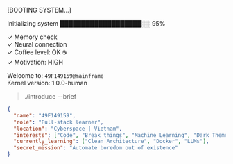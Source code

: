 [BOOTING SYSTEM...]

Initializing system ███████████████████░░ 95%

✓ Memory check  
✓ Neural connection  
✓ Coffee level: OK ☕  
✓ Motivation: HIGH

Welcome to: `49F149159@mainframe`  
Kernel version: 1.0.0-human

> ./introduce --brief

```json
{
  "name": "49F149159",
  "role": "Full-stack learner",
  "location": "Cyberspace | Vietnam",
  "interests": ["Code", "Break things", "Machine Learning", "Dark Themes"],
  "currently_learning": ["Clean Architecture", "Docker", "LLMs"],
  "secret_mission": "Automate boredom out of existence"
}
